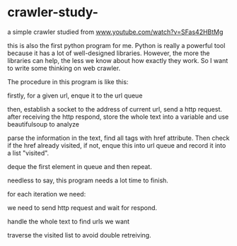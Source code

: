 crawler-study-
==================================================================================================
a simple crawler studied from www.youtube.com/watch?v=SFas42HBtMg‎

this is also the first python program for me. Python is really a powerful tool because it has a lot of well-designed libraries. However, the more the libraries can help, the less we know about how exactly they work. So I want to write some thinking on web crawler.

The procedure in this program is like this:

firstly, for a given url, enque it to the url queue

then, establish a socket to the address of current url, send a http request. after receiving the http respond, store the whole text into a variable and use beautifulsoup to analyze

parse the information in the text, find all <a> tags with href attribute. Then check if the href already visited, if not, enque this into url queue and record it into a list "visited".

deque the first element in queue and then repeat.

needless to say, this program needs a lot time to finish.

for each iteration we need:

we need to send http request and wait for respond.

handle the whole text to find urls we want

traverse the visited list to avoid double retreiving.



